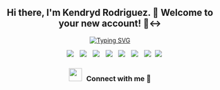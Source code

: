 <h2 align="center">
  Hi there, I'm Kendryd Rodriguez. 👋 Welcome to your new account! 🙂‍↔
</h2>


<div class="presentation">
  <p1></h1>
  
</div>
<p align="center">
  <a href="https://github.com/DenverCoder1/readme-typing-svg">
    <img src="https://readme-typing-svg.herokuapp.com?font=Times+New+Roman&color=cyan&size=25&center=true&vCenter=true&width=600&height=100&lines=My+name+is+Kendryd+Rodriguez+and+I'm+studying+Software+Engineering.;I'm+a+Back-End+Developer." alt="Typing SVG">
  </a>
</p>


<p align="center">

 <div align="center"  class="icons-social" style="margin-left: 10px;">
        <a style="margin-left: 10px;"  target="_blank" href="https://www.linkedin.com/in/saurabhmchavan/">
			<img src="https://img.icons8.com/doodle/40/000000/linkedin--v2.png"></a>
        <a style="margin-left: 10px;" target="_blank" href="https://github.com/100rabhcsmc">
		<img src="https://img.icons8.com/doodle/40/000000/github--v1.png"></a>
		<a style="margin-left: 10px;" target="_blank" href="https://stackoverflow.com/users/12053852/saurabh-chavan?tab=profile">
				<img src="https://img.icons8.com/external-tal-revivo-color-tal-revivo/40/000000/external-stack-overflow-is-a-question-and-answer-site-for-professional-logo-color-tal-revivo.png"></a>
	   <a style="margin-left: 10px;" target="_blank" href="https://dev.to/100rabhcsmc">
					<img src="https://img.icons8.com/external-sketchy-juicy-fish/0.6x/external-blog-online-services-sketchy-sketchy-juicy-fish.png"></a>
        <a style="margin-left: 10px;" target="_blank" href="https://instagram.com/100rabhch">
			<img src="https://img.icons8.com/doodle/40/000000/instagram-new--v2.png"></a>
		<a style="margin-left: 10px;" target="_blank" href="https://twitter.com/100rabhcsmc">
			<img src="https://img.icons8.com/doodle/1x/twitter-squared--v2.png" ></a>
		<a style="margin-left: 10px;" target="_blank" href="https://www.youtube.com/channel/UC-ZdNkKNHC6KguDqNFKO2Nw?view_as=subscriber">
				<img src="https://img.icons8.com/doodle/1x/youtube--v2.png" ></a>
		<a style="margin-left: 5px;" target="_blank" href="https://github.com/100rabhcsmc/Me.io/blob/master/01SaurabhChavanReactNativeResume.pdf">
					<img src="https://img.icons8.com/plasticine/0.5x/resume.png" ></a>
      </div>

</p>


<h3 align="center" > <img src="https://media.giphy.com/media/iY8CRBdQXODJSCERIr/giphy.gif" width="30" height="30" style="margin-right: 10px;">Connect with me 🤝 

<!--
**kendrydrodriguez11/kendrydrodriguez11** is a ✨ _special_ ✨ repository because its `README.md` (this file) appears on your GitHub profile.

Here are some ideas to get you started:

- 🔭 I’m currently working on ...
- 🌱 I’m currently learning ...
- 👯 I’m looking to collaborate on ...
- 🤔 I’m looking for help with ...
- 💬 Ask me about ...
- 📫 How to reach me: ...
- 😄 Pronouns: ...
- ⚡ Fun fact: ...
-->
